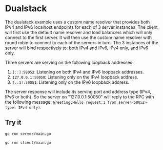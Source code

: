 # Dualstack

The dualstack example uses a custom name resolver that provides both IPv4 and
IPv6 localhost endpoints for each of 3 server instances. The client will first
use the default name resolver and load balancers which will only connect to the
first server. It will then use the custom name resolver with round robin to
connect to each of the servers in turn. The 3 instances of the server will bind
respectively to: both IPv4 and IPv6, IPv4 only, and IPv6 only.

Three servers are serving on the following loopback addresses:

1.  `[::]:50052`: Listening on both IPv4 and IPv6 loopback addresses.
1.  `127.0.0.1:50050`: Listening only on the IPv4 loopback address.
1.  `[::1]:50051`: Listening only on the IPv6 loopback address.

The server response will include its serving port and address type (IPv4, IPv6
or both). So the server on "127.0.0.1:50050" will reply to the RPC with the
following message: `Greeting:Hello request:1 from server<50052> type: IPv4
only)`.

## Try it

```sh
go run server/main.go
```

```sh
go run client/main.go
```
